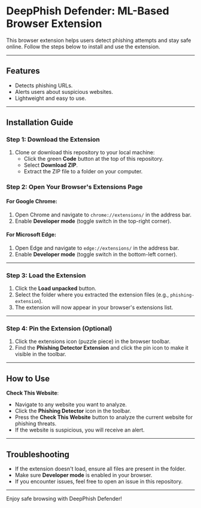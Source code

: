 # DeepPhish Defender: ML-Based Browser Extension

This browser extension helps users detect phishing attempts and stay safe online. Follow the steps below to install and use the extension.

---

## Features
- Detects phishing URLs.
- Alerts users about suspicious websites.
- Lightweight and easy to use.

---

## Installation Guide

### Step 1: Download the Extension
1. Clone or download this repository to your local machine:
   - Click the green **Code** button at the top of this repository.
   - Select **Download ZIP**.
   - Extract the ZIP file to a folder on your computer.

### Step 2: Open Your Browser's Extensions Page
#### For Google Chrome:
1. Open Chrome and navigate to `chrome://extensions/` in the address bar.
2. Enable **Developer mode** (toggle switch in the top-right corner).

#### For Microsoft Edge:
1. Open Edge and navigate to `edge://extensions/` in the address bar.
2. Enable **Developer mode** (toggle switch in the bottom-left corner).

---

### Step 3: Load the Extension
1. Click the **Load unpacked** button.
2. Select the folder where you extracted the extension files (e.g., `phishing-extension`).
3. The extension will now appear in your browser's extensions list.

---

### Step 4: Pin the Extension (Optional)
1. Click the extensions icon (puzzle piece) in the browser toolbar.
2. Find the **Phishing Detector Extension** and click the pin icon to make it visible in the toolbar.

---

## How to Use
**Check This Website**:
   - Navigate to any website you want to analyze.
   - Click the **Phishing Detector** icon in the toolbar.
   - Press the **Check This Website** button to analyze the current website for phishing threats.
   - If the website is suspicious, you will receive an alert.

---

## Troubleshooting
- If the extension doesn't load, ensure all files are present in the folder.
- Make sure **Developer mode** is enabled in your browser.
- If you encounter issues, feel free to open an issue in this repository.







---

Enjoy safe browsing with DeepPhish Defender!
